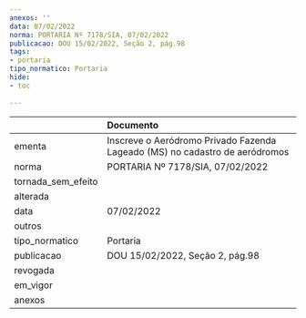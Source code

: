 ```yaml
---
anexos: ''
data: 07/02/2022
norma: PORTARIA Nº 7178/SIA, 07/02/2022
publicacao: DOU 15/02/2022, Seção 2, pág.98
tags:
- portaria
tipo_normatico: Portaria
hide: 
- toc 
 
---
```


|                    | Documento                                                                   |
|:-------------------|:----------------------------------------------------------------------------|
| ementa             | Inscreve o Aeródromo Privado Fazenda Lageado (MS) no cadastro de aeródromos |
| norma              | PORTARIA Nº 7178/SIA, 07/02/2022                                            |
| tornada_sem_efeito |                                                                             |
| alterada           |                                                                             |
| data               | 07/02/2022                                                                  |
| outros             |                                                                             |
| tipo_normatico     | Portaria                                                                    |
| publicacao         | DOU 15/02/2022, Seção 2, pág.98                                             |
| revogada           |                                                                             |
| em_vigor           |                                                                             |
| anexos             |                                                                             |